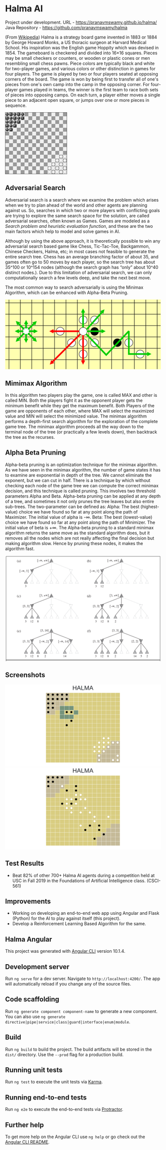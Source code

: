 # Halma AI

Project under development. URL - https://pranavmswamy.github.io/halma/
Java Repository - https://github.com/pranavmswamy/halma

(From [Wikipedia](https://en.wikipedia.org/wiki/Halma)) Halma is a strategy board game invented in 1883 or 1884 by George Howard Monks, a US thoracic surgeon at Harvard Medical School. His inspiration was the English game Hoppity which was devised in 1854. The gameboard is checkered and divided into 16×16 squares. Pieces may be small checkers or counters, or wooden or plastic cones or men resembling small chess pawns. Piece colors are typically black and white for two-player games, and various colors or other distinction in games for four players. The game is played by two or four players seated at opposing corners of the board. The game is won by being first to transfer all of one's pieces from one's own camp into the camp in the opposing corner. For four-player games played in teams, the winner is the first team to race both sets of pieces into opposing camps. On each turn, a player either moves a single piece to an adjacent open square, or jumps over one or more pieces in sequence.

![Image from Wiki](https://github.com/pranavmswamy/halma/blob/master/images/200px-Halma_2_jugadores.svg.png)

## Adversarial Search

Adversarial search is a search where we examine the problem which arises when we try to plan ahead of the world and other agents are planning against us. So, searches in which two or more players with conflicting goals are trying to explore the same search space for the solution, are called adversarial searches, often known as Games. Games are modeled as a *Search problem and heuristic evaluation function*, and these are the two main factors which help to model and solve games in AI.

Although by using the above approach, it is theoretically possible to win any adversarial search based game like Chess, Tic-Tac-Toe, Backgammon, Chinese Checkers, Halma, etc; in most cases not feasible to generate the entire search tree. Chess has an average branching factor of about 35,
and games often go to 50 moves by each player, so the search tree has about 35^100 or 10^154 nodes (although the search graph has “only” about 10^40 distinct nodes.). Due to this limitation of adversarial search, we can only computationally search a few levels deep, and take the next best move.

The most common way to search adversarially is using the Minimax Algorithm, which can be enhanced with Alpha-Beta Pruning.

![Image of Halma](https://github.com/pranavmswamy/halma/blob/master/images/1200px-Halma_game_2.svg.png)

## Mimimax Algorithm

In this algorithm two players play the game, one is called MAX and other is called MIN. Both the players fight it as the opponent player gets the minimum benefit while they get the maximum benefit. Both Players of the game are opponents of each other, where MAX will select the maximized value and MIN will select the minimized value. The minimax algorithm performs a depth-first search algorithm for the exploration of the complete game tree. The minimax algorithm proceeds all the way down to the terminal node of the tree (or practically a few levels down), then backtrack the tree as the recurses.

## Alpha Beta Pruning

Alpha-beta pruning is an optimization technique for the minimax algorithm. As we have seen in the minimax algorithm, the number of game states it has to examine are exponential in depth of the tree. We cannot eliminate the exponent, but we can cut in half. There is a technique by which without checking each node of the game tree we can compute the correct minimax decision, and this technique is called pruning. This involves two threshold parameters Alpha and Beta.
Alpha-beta pruning can be applied at any depth of a tree, and sometimes it not only prunes the tree leaves but also entire sub-trees.
The two-parameter can be defined as:
  Alpha: The best (highest-value) choice we have found so far at any point along the path of Maximizer. The initial value of alpha is -∞.
  Beta: The best (lowest-value) choice we have found so far at any point along the path of Minimizer. The initial value of beta is +∞.
The Alpha-beta pruning to a standard minimax algorithm returns the same move as the standard algorithm does, but it removes all the nodes which are not really affecting the final decision but making algorithm slow. Hence by pruning these nodes, it makes the algorithm fast.

![Image of Alpha Beta Pruning](https://github.com/pranavmswamy/halma/blob/master/images/Screenshot%20from%202020-10-12%2021-43-09.png)


## Screenshots
![Image of Halma](https://github.com/pranavmswamy/halma-angular/blob/main/screenshots/pic1.png)
![Image of Halma](https://github.com/pranavmswamy/halma-angular/blob/main/screenshots/pic2.png)

## Test Results
- Beat 82% of other 700+ Halma AI agents during a competition held at USC in Fall 2019 in the Foundations of Artificial Intelligence class. (CSCI-561)

## Improvements
- Working on developing an end-to-end web app using Angular and Flask (Python) for the AI to play against itself (this project).
- Develop a Reinforcement Learning Based Algorithm for the same.

## Halma Angular

This project was generated with [Angular CLI](https://github.com/angular/angular-cli) version 10.1.4.

## Development server

Run `ng serve` for a dev server. Navigate to `http://localhost:4200/`. The app will automatically reload if you change any of the source files.

## Code scaffolding

Run `ng generate component component-name` to generate a new component. You can also use `ng generate directive|pipe|service|class|guard|interface|enum|module`.

## Build

Run `ng build` to build the project. The build artifacts will be stored in the `dist/` directory. Use the `--prod` flag for a production build.

## Running unit tests

Run `ng test` to execute the unit tests via [Karma](https://karma-runner.github.io).

## Running end-to-end tests

Run `ng e2e` to execute the end-to-end tests via [Protractor](http://www.protractortest.org/).

## Further help

To get more help on the Angular CLI use `ng help` or go check out the [Angular CLI README](https://github.com/angular/angular-cli/blob/master/README.md).
